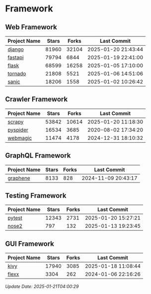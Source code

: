 # Framework

## Web Framework
| Project Name | Stars | Forks | Last Commit |
| ------------ | ----- | ----- | ----------- |
| [django](https://github.com/django/django) | 81960 | 32104 | 2025-01-20 21:43:44 |
| [fastapi](https://github.com/fastapi/fastapi) | 79794 | 6844 | 2025-01-19 22:41:00 |
| [flask](https://github.com/pallets/flask) | 68599 | 16258 | 2025-01-05 17:10:00 |
| [tornado](https://github.com/tornadoweb/tornado) | 21808 | 5521 | 2025-01-06 14:51:06 |
| [sanic](https://github.com/sanic-org/sanic) | 18206 | 1558 | 2025-01-02 10:26:42 |

## Crawler Framework
| Project Name | Stars | Forks | Last Commit |
| ------------ | ----- | ----- | ----------- |
| [scrapy](https://github.com/scrapy/scrapy) | 53842 | 10614 | 2025-01-20 11:18:30 |
| [pyspider](https://github.com/binux/pyspider) | 16534 | 3685 | 2020-08-02 17:34:20 |
| [webmagic](https://github.com/code4craft/webmagic) | 11474 | 4178 | 2024-12-31 18:10:32 |

## GraphQL Framework
| Project Name | Stars | Forks | Last Commit |
| ------------ | ----- | ----- | ----------- |
| [graphene](https://github.com/graphql-python/graphene) | 8133 | 828 | 2024-11-09 20:43:17 |

## Testing Framework
| Project Name | Stars | Forks | Last Commit |
| ------------ | ----- | ----- | ----------- |
| [pytest](https://github.com/pytest-dev/pytest) | 12343 | 2731 | 2025-01-20 15:27:21 |
| [nose2](https://github.com/nose-devs/nose2) | 797 | 132 | 2025-01-13 19:23:45 |

## GUI Framework
| Project Name | Stars | Forks | Last Commit |
| ------------ | ----- | ----- | ----------- |
| [kivy](https://github.com/kivy/kivy) | 17940 | 3085 | 2025-01-18 11:08:44 |
| [flexx](https://github.com/flexxui/flexx) | 3304 | 262 | 2024-01-06 22:16:26 |

*Update Date: 2025-01-21T04:00:29*